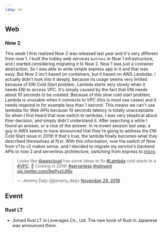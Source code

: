 ```yaml
---
lang: en
---
```


## Web

### Now 2

This week I first realized Now 2 was released last year and it's very different
from now 1. I built the hobby web services `buttons` in Now 1 infrastructure,
and I started considering migrating it to Now 2. Now 1 was just a container
abstraction. So I was able to write simple express app in it and that was easy.
But Now 2 isn't based on containers, but it based on AWS Lambdas. I actually didn't
look into it deeply, because its usage seems very limited because of ENI Cold Start
problem. Lambda starts very slowly when it needs ENI to access VPC. It's simply
caused by the fact that ENI needs about 10 seconds to be created. Because of this
slow cold start problem, Lambda is unusable when it connects to VPC (this is most
use cases) and it needs respond in for example less than 1 second. This means we
can't use lambdas for Web APIs because 10 seconds latency is totally unacceptable.
So when I first heard that now switch to lambdas, I was very skeptical about thier
decision, and simply didn't understand it. After searching a while I found an answer,
or a clue of the answer. In re:invent session last year, a guy in AWS seems to have
announced that they're going to address the ENI Cold Start issue in 2019! If
that's true, the lambda finally becomes what they described themselves at first.
With this information, now the switch of Now from v1 to v2 makes sense, and I decided to migrate my service's backend APIs to now 2 and serverless architecture, switching from express to [micro](https://github.com/zeit/micro).

<blockquote class="twitter-tweet"><p lang="en" dir="ltr">Looks like <a href="https://twitter.com/awscloud?ref_src=twsrc%5Etfw">@awscloud</a> has some ideas to fix <a href="https://twitter.com/hashtag/Lambda?src=hash&amp;ref_src=twsrc%5Etfw">#Lambda</a> cold starts in a <a href="https://twitter.com/hashtag/VPC?src=hash&amp;ref_src=twsrc%5Etfw">#VPC</a>. 🙌 Coming in 2019! <a href="https://twitter.com/hashtag/serverless?src=hash&amp;ref_src=twsrc%5Etfw">#serverless</a> <a href="https://twitter.com/hashtag/reInvent?src=hash&amp;ref_src=twsrc%5Etfw">#reInvent</a> <a href="https://t.co/9wPys1Jf6x">pic.twitter.com/9wPys1Jf6x</a></p>&mdash; Jeremy Daly (@jeremy_daly) <a href="https://twitter.com/jeremy_daly/status/1068272580556087296?ref_src=twsrc%5Etfw">November 29, 2018</a></blockquote> <script async src="https://platform.twitter.com/widgets.js" charset="utf-8"></script>

## Event

### Rust LT

- Joined Rust LT in Leverages Co., Ltd. The new book of Rust in Japanese was announced there.

